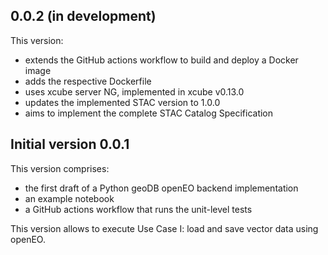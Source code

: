 ## 0.0.2 (in development)

This version:
- extends the GitHub actions workflow to build and deploy a Docker image
- adds the respective Dockerfile
- uses xcube server NG, implemented in xcube v0.13.0
- updates the implemented STAC version to 1.0.0
- aims to implement the complete STAC Catalog Specification

## Initial version 0.0.1

This version comprises:

- the first draft of a Python geoDB openEO backend implementation
- an example notebook
- a GitHub actions workflow that runs the unit-level tests

This version allows to execute Use Case I: load and save vector data using 
openEO.